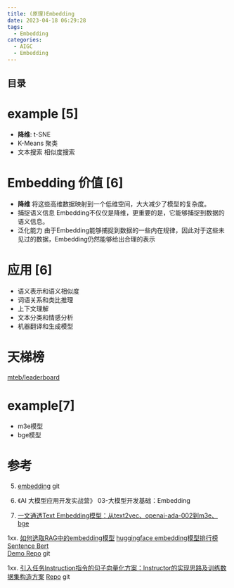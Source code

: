 ```yaml
---
title: (原理)Embedding
date: 2023-04-18 06:29:28
tags:
  - Embedding
categories:
  - AIGC  
  - Embedding
---
```


<p></p>
<!-- more -->

## 目录
<!-- toc -->

 

# example [5]
  - **降维**:   t-SNE  
  - K-Means 聚类
  - 文本搜索  相似度搜索

# Embedding 价值 [6]
  - **降维**
    将这些高维数据映射到一个低维空间，大大减少了模型的复杂度。
  - 捕捉语义信息 
    Embedding不仅仅是降维，更重要的是，它能够捕捉到数据的语义信息。
  - 泛化能力
    由于Embedding能够捕捉到数据的一些内在规律，因此对于这些未见过的数据，Embedding仍然能够给出合理的表示

# 应用 [6]
  - 语义表示和语义相似度
  - 词语关系和类比推理
  - 上下文理解
  - 文本分类和情感分析
  - 机器翻译和生成模型

# 天梯榜
  [mteb/leaderboard](https://huggingface.co/spaces/mteb/leaderboard)

# example[7]
+ m3e模型
+ bge模型

# 参考
5. [embedding](https://github.com/www6v/openai-quickstart/blob/main/openai_api/embedding.ipynb) git

6. 《AI 大模型应用开发实战营》 03-大模型开发基础：Embedding


7. [一文通透Text Embedding模型：从text2vec、openai-ada-002到m3e、bge](https://blog.csdn.net/v_JULY_v/article/details/135311471) 

1xx. [如何选取RAG中的embedding模型](https://www.bilibili.com/video/BV1Hk4y1X7aG/)
   [huggingface embedding模型排行榜](https://huggingface.co/spaces/mteb/leaderboard)
   [Sentence Bert](https://arxiv.org/pdf/1908.10084.pdf)  
   [Demo Repo](https://github.com/blackinkkkxi/RAG_langchain)  git
   
1xx. [引入任务Instruction指令的句子向量化方案：Instructor的实现思路及训练数据集构造方案](https://mp.weixin.qq.com/s/qIh07eU8_lYL2gBVzTFzKA)
   [Repo](https://github.com/xlang-ai/instructor-embedding) git